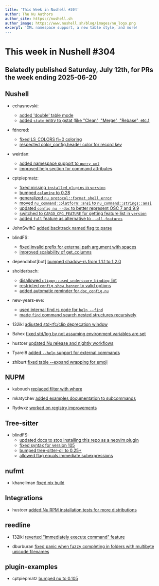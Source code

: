 ```yaml
---
title: 'This Week in Nushell #304'
author: The Nu Authors
author_site: https://nushell.sh
author_image: https://www.nushell.sh/blog/images/nu_logo.png
excerpt: 'XML namespace support, a new table style, and more!
---
```


# This week in Nushell #304

## Belatedly published Saturday, July 12th, for PRs the week ending 2025-06-20

## Nushell

- echasnovski:

  - [added 'double' table mode](https://github.com/nushell/nushell/pull/16013)
  - [added `state` entry to gstat (like "Clean", "Merge", "Rebase", etc.)](https://github.com/nushell/nushell/pull/15965)

- fdncred:

  - [fixed LS_COLORS fi=0 coloring](https://github.com/nushell/nushell/pull/16012)
  - [respected color_config.header color for record key](https://github.com/nushell/nushell/pull/16006)

- weirdan:

  - [added namespace support to `query xml`](https://github.com/nushell/nushell/pull/16008)
  - [improved help section for command attributes](https://github.com/nushell/nushell/pull/15999)

- cptpiepmatz:

  - [fixed missing `installed_plugins` in `version`](https://github.com/nushell/nushell/pull/16004)
  - [bumped `calamine` to 0.28](https://github.com/nushell/nushell/pull/16003)
  - [generalized `nu_protocol::format_shell_error`](https://github.com/nushell/nushell/pull/15996)
  - [moved `nu_command::platform::ansi` to `nu_command::strings::ansi`](https://github.com/nushell/nushell/pull/15995)
  - [updated `config nu --doc` to better represent OSC 7 and 9;9](https://github.com/nushell/nushell/pull/15979)
  - [switched to `CARGO_CFG_FEATURE` for getting feature list in `version`](https://github.com/nushell/nushell/pull/15972)
  - [added `full` feature as alternative to `--all-features`](https://github.com/nushell/nushell/pull/15971)

- JohnSwiftC [added backtrack named flag to parse](https://github.com/nushell/nushell/pull/16000)

- blindFS:

  - [fixed invalid prefix for external path argument with spaces](https://github.com/nushell/nushell/pull/15998)
  - [improved scalability of get_columns](https://github.com/nushell/nushell/pull/15780)

- dependabot[bot] [bumped shadow-rs from 1.1.1 to 1.2.0](https://github.com/nushell/nushell/pull/15989)

- sholderbach:

  - [disallowed `clippy::used_underscore_binding` lint](https://github.com/nushell/nushell/pull/15988)
  - [restricted `config.show_banner` to valid options](https://github.com/nushell/nushell/pull/15985)
  - [added automatic reminder for `doc_config.nu`](https://github.com/nushell/nushell/pull/15984)

- new-years-eve:

  - [used internal find.rs code for `help --find`](https://github.com/nushell/nushell/pull/15982)
  - [made `find` command search nested structures recursively](https://github.com/nushell/nushell/pull/15850)

- 132ikl [adjusted std-rfc/clip deprecation window](https://github.com/nushell/nushell/pull/15981)

- Bahex [fixed std/log by not assuming environment variables are set](https://github.com/nushell/nushell/pull/15980)

- hustcer [updated Nu release and nightly workflows](https://github.com/nushell/nushell/pull/15969)

- Tyarel8 [added `--help` support for external commands](https://github.com/nushell/nushell/pull/15962)

- zhiburt [fixed table --expand wrapping for emoji](https://github.com/nushell/nushell/pull/15948)

## NUPM

- kubouch [replaced filter with where](https://github.com/nushell/nupm/pull/123)

- mkatychev [added examples documentation to subcommands](https://github.com/nushell/nupm/pull/121)

- Rydwxz [worked on registry improvements](https://github.com/nushell/nupm/pull/118)

## Tree-sitter

- blindFS:
  - [updated docs to stop installing this repo as a neovim plugin](https://github.com/nushell/tree-sitter-nu/pull/207)
  - [fixed syntax for version 105](https://github.com/nushell/tree-sitter-nu/pull/204)
  - [bumped tree-sitter-cli to 0.25+](https://github.com/nushell/tree-sitter-nu/pull/203)
  - [allowed flag equals immediate subexpressions](https://github.com/nushell/tree-sitter-nu/pull/202)

## nufmt

- khaneliman [fixed nix build](https://github.com/nushell/nufmt/pull/71)

## Integrations

- hustcer [added Nu RPM installation tests for more distributions](https://github.com/nushell/integrations/pull/61)

## reedline

- 132ikl [reverted "immediately execute command" feature](https://github.com/nushell/reedline/pull/924)

- dburburan [fixed panic when fuzzy completing in folders with multibyte unicode filenames](https://github.com/nushell/reedline/pull/918)

## plugin-examples

- cptpiepmatz [bumped nu to 0.105](https://github.com/nushell/plugin-examples/pull/5)
